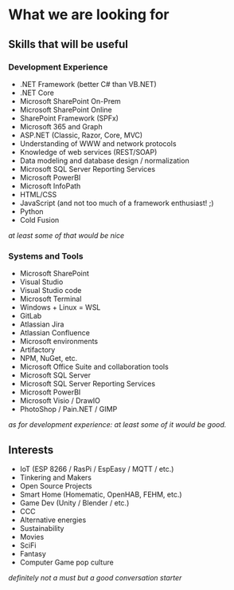 # What we are looking for

## Skills that will be useful

### Development Experience

- .NET Framework (better C# than VB.NET)
- .NET Core
- Microsoft SharePoint On-Prem
- Microsoft SharePoint Online
- SharePoint Framework (SPFx)
- Microsoft 365 and Graph
- ASP.NET (Classic, Razor, Core, MVC)
- Understanding of WWW and network protocols
- Knowledge of web services (REST/SOAP)
- Data modeling and database design / normalization
- Microsoft SQL Server Reporting Services
- Microsoft PowerBI
- Microsoft InfoPath
- HTML/CSS
- JavaScript (and not too much of a framework enthusiast! ;)
- Python
- Cold Fusion

_at least some of that would be nice_  

### Systems and Tools

- Microsoft SharePoint
- Visual Studio
- Visual Studio code
- Microsoft Terminal
- Windows + Linux = WSL
- GitLab
- Atlassian Jira
- Atlassian Confluence
- Microsoft environments
- Artifactory
- NPM, NuGet, etc.
- Microsoft Office Suite and collaboration tools
- Microsoft SQL Server
- Microsoft SQL Server Reporting Services
- Microsoft PowerBI
- Microsoft Visio / DrawIO
- PhotoShop / Pain.NET / GIMP

_as for development experience: at least some of it would be good._  

## Interests

- IoT (ESP 8266 / RasPi / EspEasy / MQTT / etc.)
- Tinkering and Makers
- Open Source Projects
- Smart Home (Homematic, OpenHAB, FEHM, etc.)
- Game Dev (Unity / Blender / etc.)
- CCC
- Alternative energies
- Sustainability
- Movies
- SciFi
- Fantasy
- Computer Game pop culture

_definitely not a must but a good conversation starter_
